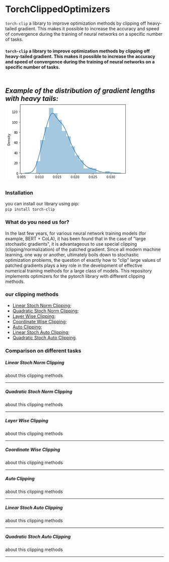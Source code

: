 # TorchClippedOptimizers

`torch-clip` a library to improve optimization methods by clipping off heavy-tailed gradient. This makes it possible to increase the accuracy and speed of convergence during the training of neural networks on a specific number of tasks.

#### `torch-clip` a library to improve optimization methods by clipping off heavy-tailed gradient. This makes it possible to increase the accuracy and speed of convergence during the training of neural networks on a specific number of tasks.
<br>*Example of the distribution of gradient lengths with heavy tails:*
![This is an image](readme_images/heavy_tail.jpg)
------------

### Installation
you can install our library using pip:  
`pip install torch-clip`  


### What do you need us for?
In the last few years, for various neural network training models (for example, BERT + CoLA), it has been found that in the case of "large stochastic gradients", it is advantageous to use special clipping (clipping/normalization) of the patched gradient. Since all modern machine learning, one way or another, ultimately boils down to stochastic optimization problems, the question of exactly how to "clip" large values of patched gradients plays a key role in the development of effective numerical training methods for a large class of models. This repository implements optimizers for the pytorch library with different clipping methods.


### our clipping methods

+ [Linear Stoch Norm Clipping](#LinearStochNormClip);  
+ [Quadratic Stoch Norm Clipping](#QuadraticStochNormClip);  
+ [Layer Wise Clipping](#LayerWiseClip);  
+ [Coordinate Wise Clipping](#CoordWiseClip);  
+ [Auto Clipping](#AutoClip);  
+ [Linear Stoch Auto Clipping](#LinearStochAutoClip);  
+ [Quadratic Stoch Auto Clipping](#QuadraticStochAutoClip).


### Comparison on different tasks


##### <a name="LinearStochNormClip"></a>	Linear Stoch Norm Clipping
about this clipping methods  

-----------

##### <a name="QuadraticStochNormClip"></a>	Quadratic Stoch Norm Clipping
about this clipping methods  

-----------

##### <a name="LayerWiseClip"></a>	Layer Wise Clipping
about this clipping methods  

-----------

##### <a name="CoordWiseClip"></a>	Coordinate Wise Clipping
about this clipping methods  

-----------

##### <a name="AutoClip"></a>	Auto Clipping
about this clipping methods  

-----------

##### <a name="LinearStochAutoClip"></a>	Linear Stoch Auto Clipping
about this clipping methods  

-----------

##### <a name="QuadraticStochAutoClip"></a>	Quadratic Stoch Auto Clipping
about this clipping methods  

-----------
